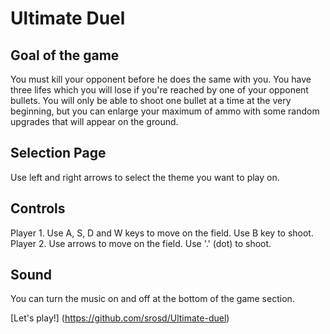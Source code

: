 # Ultimate Duel

## Goal of the game
You must kill your opponent before he does the same with you. You have three lifes which you will lose if you're reached by one of your opponent bullets.
You will only be able to shoot one bullet at a time at the very beginning, but you can enlarge your maximum of ammo with some random upgrades that will appear on the ground.

## Selection Page
Use left and right arrows to select the theme you want to play on.

## Controls

Player 1. Use A, S, D and W keys to move on the field. Use B key to shoot. 
</br>
Player 2. Use arrows to move on the field. Use '.' (dot) to shoot.


## Sound
You can turn the music on and off at the bottom of the game section.

[Let's play!] (https://github.com/srosd/Ultimate-duel)
